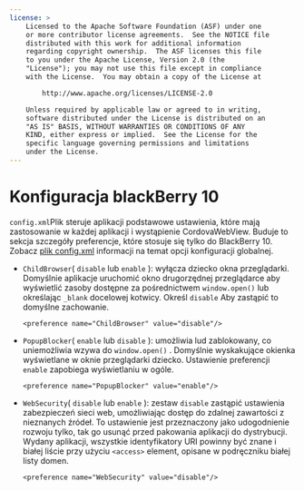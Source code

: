 ```yaml
---
license: >
    Licensed to the Apache Software Foundation (ASF) under one
    or more contributor license agreements.  See the NOTICE file
    distributed with this work for additional information
    regarding copyright ownership.  The ASF licenses this file
    to you under the Apache License, Version 2.0 (the
    "License"); you may not use this file except in compliance
    with the License.  You may obtain a copy of the License at

        http://www.apache.org/licenses/LICENSE-2.0

    Unless required by applicable law or agreed to in writing,
    software distributed under the License is distributed on an
    "AS IS" BASIS, WITHOUT WARRANTIES OR CONDITIONS OF ANY
    KIND, either express or implied.  See the License for the
    specific language governing permissions and limitations
    under the License.
---
```


# Konfiguracja blackBerry 10

`config.xml`Plik steruje aplikacji podstawowe ustawienia, które mają zastosowanie w każdej aplikacji i wystąpienie CordovaWebView. Buduje to sekcja szczegóły preferencje, które stosuje się tylko do BlackBerry 10. Zobacz [plik config.xml][1] informacji na temat opcji konfiguracji globalnej.

 [1]: config_ref_index.md.html#The%20config.xml%20File

*   `ChildBrowser`( `disable` lub `enable` ): wyłącza dziecko okna przeglądarki. Domyślnie aplikacje uruchomić okno drugorzędnej przeglądarce aby wyświetlić zasoby dostępne za pośrednictwem `window.open()` lub określając `_blank` docelowej kotwicy. Określ `disable` Aby zastąpić to domyślne zachowanie.
    
        <preference name="ChildBrowser" value="disable"/>
        

*   `PopupBlocker`( `enable` lub `disable` ): umożliwia lud zablokowany, co uniemożliwia wzywa do `window.open()` . Domyślnie wyskakujące okienka wyświetlane w oknie przeglądarki dziecko. Ustawienie preferencji `enable` zapobiega wyświetlaniu w ogóle.
    
        <preference name="PopupBlocker" value="enable"/>
        

*   `WebSecurity`( `disable` lub `enable` ): zestaw `disable` zastąpić ustawienia zabezpieczeń sieci web, umożliwiając dostęp do zdalnej zawartości z nieznanych źródeł. To ustawienie jest przeznaczony jako udogodnienie rozwoju tylko, tak go usunąć przed pakowania aplikacji do dystrybucji. Wydany aplikacji, wszystkie identyfikatory URI powinny być znane i białej liście przy użyciu `<access>` element, opisane w podręczniku białej listy domen.
    
        <preference name="WebSecurity" value="disable"/>